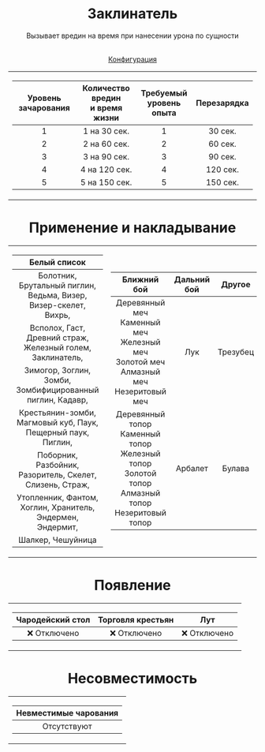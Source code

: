<div align="center">

<h1> Заклинатель </h1>
Вызывает вредин на время при нанесении урона по сущности<br><br>

[Конфигурация](https://github.com/LumonCorporation/Custom_Enchants/blob/main/plugins/EcoEnchants/enchants/evoker.yml)

<table> <td>

Уровень зачарования | Количество вредин <br> и время жизни | Требуемый <br> уровень опыта | Перезарядка |
| :-: | :-: | :-: | :-: |
| 1 | 1 на 30 сек. | 1 | 30 сек. |
| 2 | 2 на 60 сек. | 2 | 60 сек. |
| 3 | 3 на 90 сек. | 3 | 90 сек. |
| 4 | 4 на 120 сек. | 4 | 120 сек. |
| 5 | 5 на 150 сек. | 5 | 150 сек. |

</td> </table>



# Применение и накладывание

<table> <td>

| Белый список |
| :-: |
| Болотник, Брутальный пиглин, Ведьма, Визер, Визер-скелет, Вихрь, |
| Всполох, Гаст, Древний страж, Железный голем, Заклинатель, |
| Зимогор, Зоглин, Зомби, Зомбифицированный пиглин, Кадавр, |
| Крестьянин-зомби, Магмовый куб, Паук, Пещерный паук, Пиглин, |
| Поборник, Разбойник, Разоритель, Скелет, Слизень, Страж, |
| Утопленник, Фантом, Хоглин, Хранитель, Эндермен, Эндермит, |
| Шалкер, Чешуйница |


</td> <td>

| Ближний бой | Дальний бой | Другое |
| :-: | :-: | :-: |
| Деревянный меч <br /> Каменный меч <br /> Железный меч <br /> Золотой меч <br /> Алмазный меч <br /> Незеритовый меч | Лук | Трезубец |
| Деревянный топор <br /> Каменный топор <br /> Железный топор <br /> Золотой топор <br /> Алмазный топор <br /> Незеритовый топор | Арбалет | Булава |

</td> </table>



# Появление

<table> <td>

| Чародейский стол | Торговля крестьян | Лут |
| :-: | :-: | :-: |
| ❌ Отключено | ❌ Отключено | ❌ Отключено |

</td> </table>



# Несовместимость

<table> <td>

| Невместимые чарования |
| :-: |
| Отсутствуют |

</td> </table>
</div>
